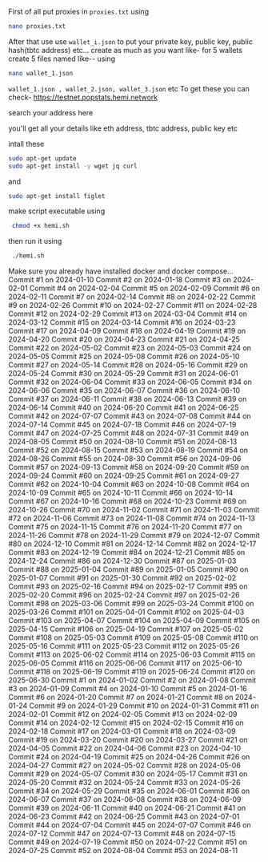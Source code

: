 First of all put proxies in `proxies.txt` using 
```bash
nano proxies.txt
```

After that use use `wallet_i.json` to put your private key, public key, public hash(tbtc address) etc... 
create as much as you want like- 
for 5 wallets create 5 files named like-- using 
```bash
nano wallet_1.json
```

`wallet_1.json , wallet_2.json, wallet_3.json` 
etc 
To get these you can check- https://testnet.popstats.hemi.network

search your address here 

you'll get all your details like eth address, tbtc address, public key etc 

intall these 
```bash
sudo apt-get update
sudo apt-get install -y wget jq curl
```
and 
```bash
sudo apt-get install figlet 
```
make script executable using 
```bash
 chmod +x hemi.sh
```
then run it using
```bash
 ./hemi.sh
```
Make sure you already have installed 
docker and docker compose...
Commit #1 on 2024-01-10
Commit #2 on 2024-01-18
Commit #3 on 2024-02-01
Commit #4 on 2024-02-04
Commit #5 on 2024-02-09
Commit #6 on 2024-02-11
Commit #7 on 2024-02-14
Commit #8 on 2024-02-22
Commit #9 on 2024-02-26
Commit #10 on 2024-02-27
Commit #11 on 2024-02-28
Commit #12 on 2024-02-29
Commit #13 on 2024-03-04
Commit #14 on 2024-03-12
Commit #15 on 2024-03-14
Commit #16 on 2024-03-23
Commit #17 on 2024-04-09
Commit #18 on 2024-04-19
Commit #19 on 2024-04-20
Commit #20 on 2024-04-23
Commit #21 on 2024-04-25
Commit #22 on 2024-05-02
Commit #23 on 2024-05-03
Commit #24 on 2024-05-05
Commit #25 on 2024-05-08
Commit #26 on 2024-05-10
Commit #27 on 2024-05-14
Commit #28 on 2024-05-16
Commit #29 on 2024-05-24
Commit #30 on 2024-05-29
Commit #31 on 2024-06-01
Commit #32 on 2024-06-04
Commit #33 on 2024-06-05
Commit #34 on 2024-06-06
Commit #35 on 2024-06-07
Commit #36 on 2024-06-10
Commit #37 on 2024-06-11
Commit #38 on 2024-06-13
Commit #39 on 2024-06-14
Commit #40 on 2024-06-20
Commit #41 on 2024-06-25
Commit #42 on 2024-07-07
Commit #43 on 2024-07-08
Commit #44 on 2024-07-14
Commit #45 on 2024-07-18
Commit #46 on 2024-07-19
Commit #47 on 2024-07-25
Commit #48 on 2024-07-31
Commit #49 on 2024-08-05
Commit #50 on 2024-08-10
Commit #51 on 2024-08-13
Commit #52 on 2024-08-15
Commit #53 on 2024-08-19
Commit #54 on 2024-08-26
Commit #55 on 2024-08-30
Commit #56 on 2024-09-06
Commit #57 on 2024-09-13
Commit #58 on 2024-09-20
Commit #59 on 2024-09-24
Commit #60 on 2024-09-25
Commit #61 on 2024-09-27
Commit #62 on 2024-10-04
Commit #63 on 2024-10-08
Commit #64 on 2024-10-09
Commit #65 on 2024-10-11
Commit #66 on 2024-10-14
Commit #67 on 2024-10-16
Commit #68 on 2024-10-23
Commit #69 on 2024-10-26
Commit #70 on 2024-11-02
Commit #71 on 2024-11-03
Commit #72 on 2024-11-06
Commit #73 on 2024-11-08
Commit #74 on 2024-11-13
Commit #75 on 2024-11-15
Commit #76 on 2024-11-20
Commit #77 on 2024-11-26
Commit #78 on 2024-11-29
Commit #79 on 2024-12-07
Commit #80 on 2024-12-10
Commit #81 on 2024-12-14
Commit #82 on 2024-12-17
Commit #83 on 2024-12-19
Commit #84 on 2024-12-21
Commit #85 on 2024-12-24
Commit #86 on 2024-12-30
Commit #87 on 2025-01-03
Commit #88 on 2025-01-04
Commit #89 on 2025-01-05
Commit #90 on 2025-01-07
Commit #91 on 2025-01-30
Commit #92 on 2025-02-02
Commit #93 on 2025-02-16
Commit #94 on 2025-02-17
Commit #95 on 2025-02-20
Commit #96 on 2025-02-24
Commit #97 on 2025-02-26
Commit #98 on 2025-03-06
Commit #99 on 2025-03-24
Commit #100 on 2025-03-26
Commit #101 on 2025-04-01
Commit #102 on 2025-04-03
Commit #103 on 2025-04-07
Commit #104 on 2025-04-09
Commit #105 on 2025-04-15
Commit #106 on 2025-04-19
Commit #107 on 2025-05-02
Commit #108 on 2025-05-03
Commit #109 on 2025-05-08
Commit #110 on 2025-05-16
Commit #111 on 2025-05-23
Commit #112 on 2025-05-26
Commit #113 on 2025-06-02
Commit #114 on 2025-06-03
Commit #115 on 2025-06-05
Commit #116 on 2025-06-06
Commit #117 on 2025-06-10
Commit #118 on 2025-06-19
Commit #119 on 2025-06-24
Commit #120 on 2025-06-30
Commit #1 on 2024-01-02
Commit #2 on 2024-01-08
Commit #3 on 2024-01-09
Commit #4 on 2024-01-10
Commit #5 on 2024-01-16
Commit #6 on 2024-01-20
Commit #7 on 2024-01-21
Commit #8 on 2024-01-24
Commit #9 on 2024-01-29
Commit #10 on 2024-01-31
Commit #11 on 2024-02-01
Commit #12 on 2024-02-05
Commit #13 on 2024-02-09
Commit #14 on 2024-02-12
Commit #15 on 2024-02-15
Commit #16 on 2024-02-18
Commit #17 on 2024-03-01
Commit #18 on 2024-03-09
Commit #19 on 2024-03-20
Commit #20 on 2024-03-27
Commit #21 on 2024-04-05
Commit #22 on 2024-04-06
Commit #23 on 2024-04-10
Commit #24 on 2024-04-19
Commit #25 on 2024-04-26
Commit #26 on 2024-04-27
Commit #27 on 2024-05-02
Commit #28 on 2024-05-06
Commit #29 on 2024-05-07
Commit #30 on 2024-05-17
Commit #31 on 2024-05-20
Commit #32 on 2024-05-24
Commit #33 on 2024-05-26
Commit #34 on 2024-05-29
Commit #35 on 2024-06-01
Commit #36 on 2024-06-07
Commit #37 on 2024-06-08
Commit #38 on 2024-06-09
Commit #39 on 2024-06-11
Commit #40 on 2024-06-21
Commit #41 on 2024-06-23
Commit #42 on 2024-06-25
Commit #43 on 2024-07-01
Commit #44 on 2024-07-04
Commit #45 on 2024-07-07
Commit #46 on 2024-07-12
Commit #47 on 2024-07-13
Commit #48 on 2024-07-15
Commit #49 on 2024-07-19
Commit #50 on 2024-07-22
Commit #51 on 2024-07-25
Commit #52 on 2024-08-04
Commit #53 on 2024-08-11
